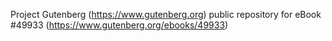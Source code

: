 Project Gutenberg (https://www.gutenberg.org) public repository for eBook #49933 (https://www.gutenberg.org/ebooks/49933)
